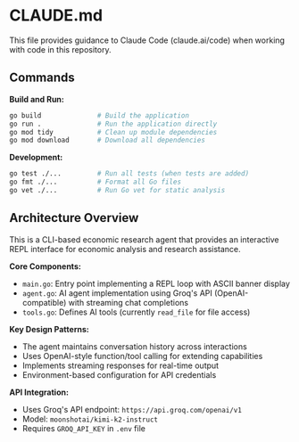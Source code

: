 # CLAUDE.md

This file provides guidance to Claude Code (claude.ai/code) when working with code in this repository.

## Commands

**Build and Run:**
```bash
go build              # Build the application
go run .              # Run the application directly
go mod tidy           # Clean up module dependencies
go mod download       # Download all dependencies
```

**Development:**
```bash
go test ./...         # Run all tests (when tests are added)
go fmt ./...          # Format all Go files
go vet ./...          # Run Go vet for static analysis
```

## Architecture Overview

This is a CLI-based economic research agent that provides an interactive REPL interface for economic analysis and research assistance.

**Core Components:**
- `main.go`: Entry point implementing a REPL loop with ASCII banner display
- `agent.go`: AI agent implementation using Groq's API (OpenAI-compatible) with streaming chat completions
- `tools.go`: Defines AI tools (currently `read_file` for file access)

**Key Design Patterns:**
- The agent maintains conversation history across interactions
- Uses OpenAI-style function/tool calling for extending capabilities
- Implements streaming responses for real-time output
- Environment-based configuration for API credentials

**API Integration:**
- Uses Groq's API endpoint: `https://api.groq.com/openai/v1`
- Model: `moonshotai/kimi-k2-instruct`
- Requires `GROQ_API_KEY` in `.env` file
